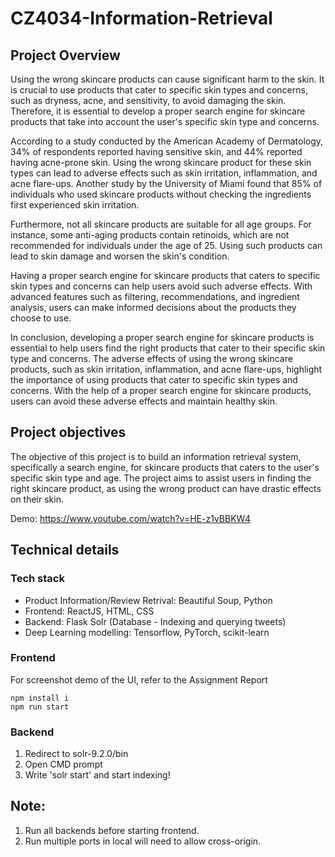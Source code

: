 # CZ4034-Information-Retrieval

## Project Overview

Using the wrong skincare products can cause significant harm to the skin. It is crucial to use products that cater to specific skin types and concerns, such as dryness, acne, and sensitivity, to avoid damaging the skin. Therefore, it is essential to develop a proper search engine for skincare products that take into account the user's specific skin type and concerns.

According to a study conducted by the American Academy of Dermatology, 34% of respondents reported having sensitive skin, and 44% reported having acne-prone skin. Using the wrong skincare product for these skin types can lead to adverse effects such as skin irritation, inflammation, and acne flare-ups. Another study by the University of Miami found that 85% of individuals who used skincare products without checking the ingredients first experienced skin irritation.

Furthermore, not all skincare products are suitable for all age groups. For instance, some anti-aging products contain retinoids, which are not recommended for individuals under the age of 25. Using such products can lead to skin damage and worsen the skin's condition.

Having a proper search engine for skincare products that caters to specific skin types and concerns can help users avoid such adverse effects. With advanced features such as filtering, recommendations, and ingredient analysis, users can make informed decisions about the products they choose to use.

In conclusion, developing a proper search engine for skincare products is essential to help users find the right products that cater to their specific skin type and concerns. The adverse effects of using the wrong skincare products, such as skin irritation, inflammation, and acne flare-ups, highlight the importance of using products that cater to specific skin types and concerns. With the help of a proper search engine for skincare products, users can avoid these adverse effects and maintain healthy skin.

## Project objectives

The objective of this project is to build an information retrieval system, specifically a search engine, for skincare products that caters to the user's specific skin type and age. The project aims to assist users in finding the right skincare product, as using the wrong product can have drastic effects on their skin.

Demo: https://www.youtube.com/watch?v=HE-z1vBBKW4

## Technical details

### Tech stack

- Product Information/Review Retrival: Beautiful Soup, Python
- Frontend: ReactJS, HTML, CSS
- Backend: Flask Solr (Database - Indexing and querying tweets)
- Deep Learning modelling: Tensorflow, PyTorch, scikit-learn

### Frontend

For screenshot demo of the UI, refer to the Assignment Report

```
npm install i
npm run start
```

### Backend

1. Redirect to solr-9.2.0/bin
2. Open CMD prompt
3. Write 'solr start' and start indexing!

## Note:

1. Run all backends before starting frontend.
2. Run multiple ports in local will need to allow cross-origin. 

